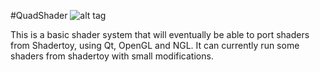 
#QuadShader
![alt tag](http://nccastaff.bournemouth.ac.uk/jmacey/GraphicsLib/Demos/BlankNGL.png)

This is a basic shader system that will eventually be able to port shaders from Shadertoy, using Qt, OpenGL and NGL.
It can currently run some shaders from shadertoy with small modifications.
